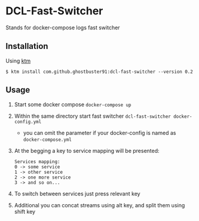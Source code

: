 # DCL-Fast-Switcher

Stands for docker-compose logs fast switcher

## Installation
Using [ktm](https://github.com/ghostbuster91/ktm)

`$ ktm install com.github.ghostbuster91:dcl-fast-switcher --version 0.2`


## Usage

1. Start some docker compose `docker-compose up`

2. Within the same directory start fast switcher `dcl-fast-switcher docker-config.yml`
    - you can omit the parameter if your docker-config is named as `docker-compose.yml`

3. At the begging a key to service mapping will be presented:

    ```
    Services mapping:
    0 -> some service
    1 -> other service
    2 -> one more service
    3 -> and so on...
    ```
4. To switch between services just press relevant key

5. Additional you can concat streams using alt key, and split them using shift key